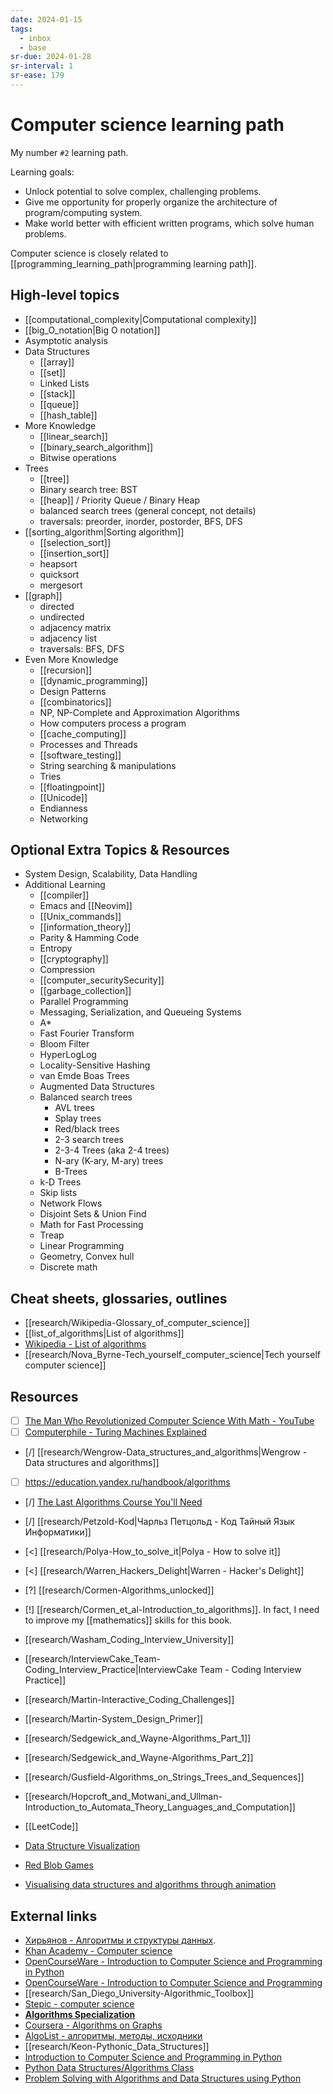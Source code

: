 ```yaml
---
date: 2024-01-15
tags:
  - inbox
  - base
sr-due: 2024-01-28
sr-interval: 1
sr-ease: 179
---
```

# Computer science learning path

My number `#2` learning path.

Learning goals:

- Unlock potential to solve complex, challenging problems.
- Give me opportunity for properly organize the architecture of
program/computing system.
- Make world better with efficient written programs, which solve human problems.

Computer science is closely related to
[[programming_learning_path|programming learning path]].

## High-level topics

- [[computational_complexity|Computational complexity]]
- [[big_O_notation|Big O notation]]
- Asymptotic analysis
- Data Structures
    - [[array]]
    - [[set]]
    - Linked Lists
    - [[stack]]
    - [[queue]]
    - [[hash_table]]
- More Knowledge
    - [[linear_search]]
    - [[binary_search_algorithm]]
    - Bitwise operations
- Trees
    - [[tree]]
    - Binary search tree: BST
    - [[heap]] / Priority Queue / Binary Heap
    - balanced search trees (general concept, not details)
    - traversals: preorder, inorder, postorder, BFS, DFS
- [[sorting_algorithm|Sorting algorithm]]
    - [[selection_sort]]
    - [[insertion_sort]]
    - heapsort
    - quicksort
    - mergesort
- [[graph]]
    - directed
    - undirected
    - adjacency matrix
    - adjacency list
    - traversals: BFS, DFS
- Even More Knowledge
    - [[recursion]]
    - [[dynamic_programming]]
    - Design Patterns
    - [[combinatorics]]
    - NP, NP-Complete and Approximation Algorithms
    - How computers process a program
    - [[cache_computing]]
    - Processes and Threads
    - [[software_testing]]
    - String searching & manipulations
    - Tries
    - [[floatingpoint]]
    - [[Unicode]]
    - Endianness
    - Networking

## Optional Extra Topics & Resources

- System Design, Scalability, Data Handling
- Additional Learning
    - [[compiler]]
    - Emacs and [[Neovim]]
    - [[Unix_commands]]
    - [[information_theory]]
    - Parity & Hamming Code
    - Entropy
    - [[cryptography]]
    - Compression
    - [[computer_securitySecurity]]
    - [[garbage_collection]]
    - Parallel Programming
    - Messaging, Serialization, and Queueing Systems
    - A*
    - Fast Fourier Transform
    - Bloom Filter
    - HyperLogLog
    - Locality-Sensitive Hashing
    - van Emde Boas Trees
    - Augmented Data Structures
    - Balanced search trees
        - AVL trees
        - Splay trees
        - Red/black trees
        - 2-3 search trees
        - 2-3-4 Trees (aka 2-4 trees)
        - N-ary (K-ary, M-ary) trees
        - B-Trees
    - k-D Trees
    - Skip lists
    - Network Flows
    - Disjoint Sets & Union Find
    - Math for Fast Processing
    - Treap
    - Linear Programming
    - Geometry, Convex hull
    - Discrete math

## Cheat sheets, glossaries, outlines

- [[research/Wikipedia-Glossary_of_computer_science]]
- [[list_of_algorithms|List of algorithms]]
- [Wikipedia - List of algorithms](https://en.wikipedia.org/wiki/List_of_algorithms)
- [[research/Nova_Byrne-Tech_yourself_computer_science|Tech yourself computer science]]

## Resources

- [ ] [The Man Who Revolutionized Computer Science With Math - YouTube](https://www.youtube.com/watch?v=rkZzg7Vowao)
- [ ] [Computerphile - Turing Machines Explained](https://www.youtube.com/watch?v=dNRDvLACg5Q)

- [/] [[research/Wengrow-Data_structures_and_algorithms|Wengrow - Data structures and algorithms]]
- [ ] https://education.yandex.ru/handbook/algorithms
- [/] [The Last Algorithms Course You'll Need](https://frontendmasters.com/courses/algorithms/)
- [/] [[research/Petzold-Kod|Чарльз Петцольд - Код Тайный Язык Информатики]]
- [<] [[research/Polya-How_to_solve_it|Polya - How to solve it]]
- [<] [[research/Warren_Hackers_Delight|Warren - Hacker's Delight]]
- [?] [[research/Cormen-Algorithms_unlocked]]
- [!] [[research/Cormen_et_al-Introduction_to_algorithms]]. In fact, I need to
improve my [[mathematics]] skills for this book.

- [[research/Washam_Coding_Interview_University]]
- [[research/InterviewCake_Team-Coding_Interview_Practice|InterviewCake Team - Coding Interview Practice]]
- [[research/Martin-Interactive_Coding_Challenges]]
- [[research/Martin-System_Design_Primer]]
- [[research/Sedgewick_and_Wayne-Algorithms_Part_1]]
- [[research/Sedgewick_and_Wayne-Algorithms_Part_2]]
- [[research/Gusfield-Algorithms_on_Strings_Trees_and_Sequences]]
- [[research/Hopcroft_and_Motwani_and_Ullman-Introduction_to_Automata_Theory_Languages_and_Computation]]

- [[LeetCode]]
- [Data Structure Visualization](https://www.cs.usfca.edu/~galles/visualization/Algorithms.html)
- [Red Blob Games](https://www.redblobgames.com/)
- [Visualising data structures and algorithms through animation](https://visualgo.net/en/sorting)

## External links

<!-- TODO: need to create own note. -->
- [Хирьянов - Алгоритмы и структуры данных](https://www.youtube.com/playlist?list=PLRDzFCPr95fL_5Xvnufpwj2uYZnZBBnsr).
- [Khan Academy - Computer science](https://www.khanacademy.org/computing/computer-science)
- [OpenCourseWare - Introduction to Computer Science and Programming in Python](https://ocw.mit.edu/courses/6-0001-introduction-to-computer-science-and-programming-in-python-fall-2016/)
- [OpenCourseWare - Introduction to Computer Science and Programming](https://ocw.mit.edu/courses/6-00sc-introduction-to-computer-science-and-programming-spring-2011/)
- [[research/San_Diego_University-Algorithmic_Toolbox]]
- [Stepic - computer science](https://stepik.org/lesson/28728/step/1?unit=9786)
- [**Algorithms Specialization**](https://www.coursera.org/specializations/algorithms)
- [Coursera - Algorithms on Graphs](https://www.coursera.org/learn/algorithms-on-graphs)
- [AlgoList - алгоритмы, методы, исходники](http://algolist.manual.ru/)
- [[research/Keon-Pythonic_Data_Structures]]
- [Introduction to Computer Science and Programming in Python](https://ocw.mit.edu/courses/6-0001-introduction-to-computer-science-and-programming-in-python-fall-2016/)
- [Python Data Structures/Algorithms Class](https://www.youtube.com/playlist?list=PLtbC5OfOR8aqA6CJwWTRUITgGpUy1Umr3)
- [Problem Solving with Algorithms and Data Structures using Python](https://runestone.academy/ns/books/published/pythonds/index.html)

